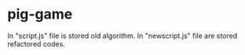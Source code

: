 # pig-game

In "script.js" file is stored old algorithm.
In "newscript.js" file are stored refactored codes.
